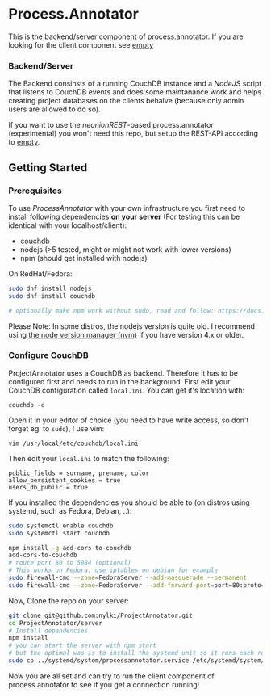 # Process.Annotator
This is the backend/server component of process.annotator. If you are looking for the client component see [empty](empty)

### Backend/Server
The Backend consinsts of a running CouchDB instance and a *NodeJS* script that listens to CouchDB events and does some maintanance work and helps creating project databases on the clients behalve (because only admin users are allowed to do so).

If you want to use the *neonionREST*-based process.annotator (experimental) you won't need this repo, but setup the REST-API according to [empty](empty).



## Getting Started
### Prerequisites
To use *ProcessAnnotator* with your own infrastructure you first need to install following dependencies **on your server** (For testing this can be identical with your localhost/client):
- couchdb
- nodejs (>5 tested, might or might not work with lower versions)
- npm (should get installed with nodejs)

On RedHat/Fedora:
```.sh
sudo dnf install nodejs
sudo dnf install couchdb

# optionally make npm work without sudo, read and follow: https://docs.npmjs.com/getting-started/fixing-npm-permissions#option-2-change-npms-default-directory-to-another-directory
```

Please Note: In some distros, the nodejs version is quite old. I recommend using [the node version manager (nvm)](https://github.com/creationix/nvm) if you have version 4.x or older.


### Configure CouchDB
ProjectAnnotator uses a CouchDB as backend. Therefore it has to be configured first and needs to run in the background.
First edit your CouchDB configuration called `local.ini`. You can get it's location with:

`couchdb -c`

Open it in your editor of choice (you need to have write access, so don't forget eg. to `sudo`), I use vim:

`vim /usr/local/etc/couchdb/local.ini`

Then edit your `local.ini` to match the following:
```
public_fields = surname, prename, color
allow_persistent_cookies = true
users_db_public = true
```


If you installed the dependencies you should be able to (on distros using systemd, such as Fedora, Debian, ..):

```.sh
sudo systemctl enable couchdb
sudo systemctl start couchdb

npm install -g add-cors-to-couchdb
add-cors-to-couchdb
# route port 80 to 5984 (optional)
# This works on Fedora, use iptables on debian for example
sudo firewall-cmd --zone=FedoraServer --add-masquerade --permanent
sudo firewall-cmd --zone=FedoraServer --add-forward-port=port=80:proto=tcp:toport=5984 --permanent
```

Now, Clone the repo on your server:
```.sh
git clone git@github.com:nylki/ProjectAnnotator.git
cd ProjectAnnotator/server
# Install dependencies
npm install
# you can start the server with npm start
# but the optimal was is to install the systemd unit so it runs each reboot and restarts when crashed
sudo cp ../systemd/system/processannotator.service /etc/systemd/system/processannotator.service
```

Now you are all set and can try to run the client component of process.annotator to see if you get a connection running!
